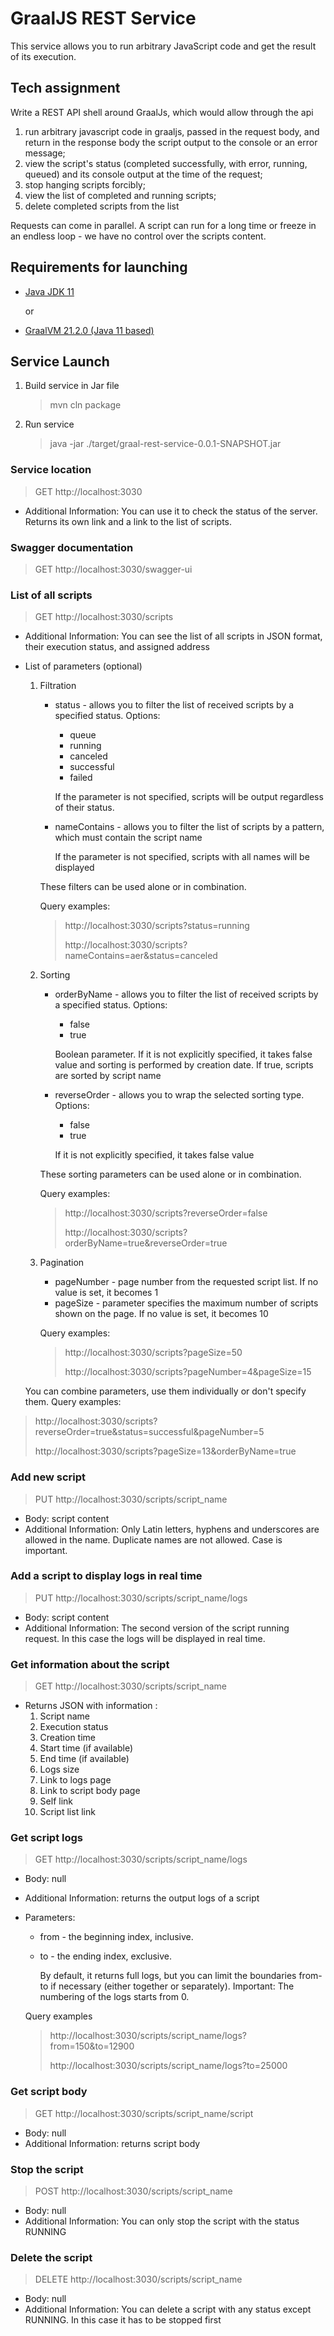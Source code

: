 # GraalJS REST Service
This service allows you to run arbitrary JavaScript code and get the result of its execution.

## Tech assignment
Write a REST API shell around GraalJs, which would allow through the api

1) run arbitrary javascript code in graaljs, passed in the request body, and return in the response body the script output to the console or an error message;
2) view the script's status (completed successfully, with error, running, queued) and its console output at the time of the request;
3) stop hanging scripts forcibly;
4) view the list of completed and running scripts;
5) delete completed scripts from the list

Requests can come in parallel. A script can run for a long time or freeze in an endless loop - we have no control over the scripts content.


## Requirements for launching
* [Java JDK 11](https://openjdk.java.net/)

   or

* [GraalVM 21.2.0 (Java 11 based)](https://www.graalvm.org/)


## Service Launch
1. Build service in Jar file
   > mvn cln package
2. Run service
   > java -jar ./target/graal-rest-service-0.0.1-SNAPSHOT.jar


### Service location
> GET http://localhost:3030
* Additional Information: You can use it to check the status of the server. Returns its own link and a link to the list of scripts.

### Swagger documentation
> GET http://localhost:3030/swagger-ui

### List of all scripts
> GET http://localhost:3030/scripts
* Additional Information: You can see the list of all scripts in JSON format, their execution status, and assigned address
* List of parameters (optional)
    1. Filtration
        * status - allows you to filter the list of received scripts by a specified status. Options:
            * queue
            * running
            * canceled
            * successful
            * failed
          
            If the parameter is not specified, scripts will be output regardless of their status.
        * nameContains - allows you to filter the list of scripts by a pattern, which must contain the script name

          If the parameter is not specified, scripts with all names will be displayed

       These filters can be used alone or in combination.
          
       Query examples:
          > http://localhost:3030/scripts?status=running
       >
          > http://localhost:3030/scripts?nameContains=aer&status=canceled

    2. Sorting
        * orderByName - allows you to filter the list of received scripts by a specified status. Options:
            * false
            * true

          Boolean parameter. If it is not explicitly specified, it takes false value and sorting is performed by creation date.
          If true, scripts are sorted by script name
        * reverseOrder - allows you to wrap the selected sorting type. Options:
            * false
            * true

          If it is not explicitly specified, it takes false value

       These sorting parameters can be used alone or in combination.

       Query examples:
       > http://localhost:3030/scripts?reverseOrder=false
       >
       > http://localhost:3030/scripts?orderByName=true&reverseOrder=true

    3. Pagination

        * pageNumber - page number from the requested script list. If no value is set, it becomes 1
        * pageSize - parameter specifies the maximum number of scripts shown on the page. If no value is set, it becomes 10

       Query examples:
       > http://localhost:3030/scripts?pageSize=50
       >
       > http://localhost:3030/scripts?pageNumber=4&pageSize=15

       
  You can combine parameters, use them individually or don't specify them.
  Query examples:
>   http://localhost:3030/scripts?reverseOrder=true&status=successful&pageNumber=5
> 
>   http://localhost:3030/scripts?pageSize=13&orderByName=true


### Add new script
> PUT http://localhost:3030/scripts/script_name
* Body: script content
* Additional Information: Only Latin letters, hyphens and underscores are allowed in the name. Duplicate names are not allowed. Case is important.


### Add a script to display logs in real time
> PUT http://localhost:3030/scripts/script_name/logs
* Body: script content
* Additional Information: The second version of the script running request. In this case the logs will be displayed in real time.


### Get information about the script
> GET http://localhost:3030/scripts/script_name
* Returns JSON with information :
    1. Script name
    2. Execution status
    3. Creation time
    4. Start time (if available)
    5. End time (if available)
    6. Logs size
    7. Link to logs page
    8. Link to script body page
    9. Self link
    10. Script list link


### Get script logs
> GET http://localhost:3030/scripts/script_name/logs
* Body: null
* Additional Information: returns the output logs of a script
* Parameters:
   * from - the beginning index, inclusive.
   * to - the ending index, exclusive.
  
     By default, it returns full logs,
     but you can limit the boundaries from-to if necessary (either together or separately).
     Important: The numbering of the logs starts from 0.

    Query examples
    > http://localhost:3030/scripts/script_name/logs?from=150&to=12900
  > 
    > http://localhost:3030/scripts/script_name/logs?to=25000

### Get script body
> GET http://localhost:3030/scripts/script_name/script
* Body: null
* Additional Information: returns script body


### Stop the script
> POST http://localhost:3030/scripts/script_name
* Body: null
* Additional Information: You can only stop the script with the status RUNNING


### Delete the script
> DELETE http://localhost:3030/scripts/script_name
* Body: null
* Additional Information: You can delete a script with any status except RUNNING. In this case it has to be stopped first